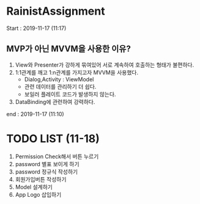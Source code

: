 # RainistAssignment
Start : 2019-11-17 (11:17)



## MVP가 아닌 MVVM을 사용한 이유?

1. View와 Presenter가 강하게 묶여있어 서로 계속하여 호출하는 형태가 불편하다.
2. 1:1관계를 깨고 1:n관계를 가지고자 MVVM을 사용했다.
   - Dialog,Activity : ViewModel
   - 관련 데이터를 관리하기 더 쉽다.
   - 보일러 플레이트 코드가 발생하지 않는다.
3. DataBinding에 관련하여 강력하다.




end : 2019-11-17 (11:10)

# TODO LIST (11-18)

1. Permission Check해서 버튼 누르기
2. password 별표 보이게 하기
3. password 정규식 작성하기
4. 회원가입버튼 작성하기
5. Model 설계하기
6. App Logo 삽입하기
